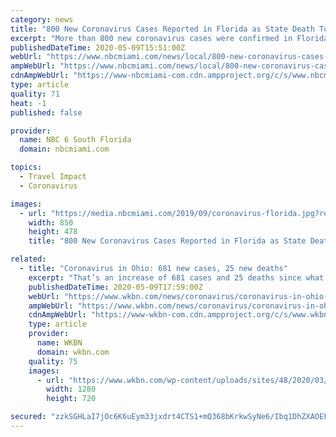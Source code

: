 ```yaml
---
category: news
title: "800 New Coronavirus Cases Reported in Florida as State Death Toll Reaches 1,715"
excerpt: "More than 800 new coronavirus cases were confirmed in Florida Saturday as the state’s virus-related death toll reached 1,715. Florida had 40,001 COVID-19 cases, to go with 46 new reported deaths, according to figures released by the state’s department of health."
publishedDateTime: 2020-05-09T15:51:00Z
webUrl: "https://www.nbcmiami.com/news/local/800-new-coronavirus-cases-reported-in-florida-as-state-death-toll-reaches-1715/2231176/"
ampWebUrl: "https://www.nbcmiami.com/news/local/800-new-coronavirus-cases-reported-in-florida-as-state-death-toll-reaches-1715/2231176/?amp"
cdnAmpWebUrl: "https://www-nbcmiami-com.cdn.ampproject.org/c/s/www.nbcmiami.com/news/local/800-new-coronavirus-cases-reported-in-florida-as-state-death-toll-reaches-1715/2231176/?amp"
type: article
quality: 71
heat: -1
published: false

provider:
  name: NBC 6 South Florida
  domain: nbcmiami.com

topics:
  - Travel Impact
  - Coronavirus

images:
  - url: "https://media.nbcmiami.com/2019/09/coronavirus-florida.jpg?resize=850%2C478"
    width: 850
    height: 478
    title: "800 New Coronavirus Cases Reported in Florida as State Death Toll Reaches 1,715"

related:
  - title: "Coronavirus in Ohio: 681 new cases, 25 new deaths"
    excerpt: "That’s an increase of 681 cases and 25 deaths since what was reported on Friday. According to the state health department, there were 404 cases of COVID-19 and 35 related deaths reported in Trumbull County,"
    publishedDateTime: 2020-05-09T17:59:00Z
    webUrl: "https://www.wkbn.com/news/coronavirus/coronavirus-in-ohio-681-new-cases-295-new-deaths/"
    ampWebUrl: "https://www.wkbn.com/news/coronavirus/coronavirus-in-ohio-681-new-cases-295-new-deaths/amp/"
    cdnAmpWebUrl: "https://www-wkbn-com.cdn.ampproject.org/c/s/www.wkbn.com/news/coronavirus/coronavirus-in-ohio-681-new-cases-295-new-deaths/amp/"
    type: article
    provider:
      name: WKBN
      domain: wkbn.com
    quality: 75
    images:
      - url: "https://www.wkbn.com/wp-content/uploads/sites/48/2020/03/coronavirus-covid-19-generic-4.jpg?w=960&h=540&crop=1&resize=1280,720"
        width: 1280
        height: 720

secured: "zzkSGHLaI7jOc6K6uEym33jxdrt4CTS1+mQ368bKrkwSyNe6/Ibq1DhZXAOEFWEBJrI+UYxLHY9eDL/4+eGroIc0ZQjKRIPk99GPbhztiDt9E4Gz4IREvzMsb+nkz1iCFN6iU4CGaIfNGcFnA4NP2RGANBuNjljtIW9qx4el0uIrO2QZe8P0Pr1P3cc+OFbl+UD/FATkKx3NuQyh+LkFdn/VznJylC/hnBYqHuT7R0QMJH/41k6ti6aF0+tPIXaPTCoEjvzCz1Jh/gqhEUZZhXt12K27cssVwKBHnqWTjSwPK1ZEjZcYYQoK7uLcl1Ig;CXyL9CAb81x/UA6+2NwHjA=="
---
```


